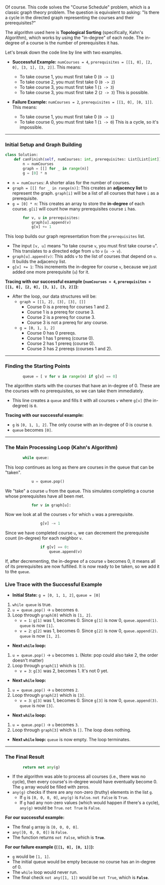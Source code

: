 Of course. This code solves the "Course Schedule" problem, which is a classic graph theory problem. The question is equivalent to asking: "Is there a cycle in the directed graph representing the courses and their prerequisites?"

The algorithm used here is **Topological Sorting** (specifically, Kahn's Algorithm), which works by using the "in-degree" of each node. The in-degree of a course is the number of prerequisites it has.

Let's break down the code line by line with two examples.

* **Successful Example:** `numCourses = 4`, `prerequisites = [[1, 0], [2, 0], [3, 1], [3, 2]]`. This means:
    * To take course 1, you must first take 0 (`0 -> 1`)
    * To take course 2, you must first take 0 (`0 -> 2`)
    * To take course 3, you must first take 1 (`1 -> 3`)
    * To take course 3, you must first take 2 (`2 -> 3`)
    This is possible.

* **Failure Example:** `numCourses = 2`, `prerequisites = [[1, 0], [0, 1]]`. This means:
    * To take course 1, you must first take 0 (`0 -> 1`)
    * To take course 0, you must first take 1 (`1 -> 0`)
    This is a cycle, so it's impossible.

---

### **Initial Setup and Graph Building**

```python
class Solution:
    def canFinish(self, numCourses: int, prerequisites: List[List[int]]) -> bool:
        n = numCourses
        graph = [[] for _ in range(n)]
        g = [0] * n
```
* `n = numCourses`: A shorter alias for the number of courses.
* `graph = [[] for _ in range(n)]`: This creates an **adjacency list** to represent the graph. `graph[i]` will be a list of all courses that have `i` as a prerequisite.
* `g = [0] * n`: This creates an array to store the **in-degree** of each course. `g[i]` will count how many prerequisites course `i` has.

```python
        for v, u in prerequisites:
            graph[u].append(v)
            g[v] += 1
```
This loop builds our graph representation from the `prerequisites` list.
* The input `[v, u]` means "to take course `v`, you must first take course `u`". This translates to a directed edge from `u` to `v` (`u -> v`).
* `graph[u].append(v)`: This adds `v` to the list of courses that depend on `u`. It builds the adjacency list.
* `g[v] += 1`: This increments the in-degree for course `v`, because we just added one more prerequisite (`u`) for it.

**Tracing with our successful example (`numCourses = 4`, `prerequisites = [[1, 0], [2, 0], [3, 1], [3, 2]]`):**
* After the loop, our data structures will be:
    * `graph = [[1, 2], [3], [3], []]`
        * Course 0 is a prereq for courses 1 and 2.
        * Course 1 is a prereq for course 3.
        * Course 2 is a prereq for course 3.
        * Course 3 is not a prereq for any course.
    * `g = [0, 1, 1, 2]`
        * Course 0 has 0 prereqs.
        * Course 1 has 1 prereq (course 0).
        * Course 2 has 1 prereq (course 0).
        * Course 3 has 2 prereqs (courses 1 and 2).

---

### **Finding the Starting Points**

```python
        queue = [ v for v in range(n) if g[v] == 0]
```
The algorithm starts with the courses that have an in-degree of 0. These are the courses with no prerequisites, so we can take them immediately.
* This line creates a `queue` and fills it with all courses `v` where `g[v]` (the in-degree) is `0`.

**Tracing with our successful example:**
* `g` is `[0, 1, 1, 2]`. The only course with an in-degree of 0 is course `0`.
* `queue` becomes `[0]`.

---

### **The Main Processing Loop (Kahn's Algorithm)**

```python
        while queue:
```
This loop continues as long as there are courses in the queue that can be "taken".

```python
            u = queue.pop()
```
We "take" a course `u` from the queue. This simulates completing a course whose prerequisites have all been met.

```python
            for v in graph[u]:
```
Now we look at all the courses `v` for which `u` was a prerequisite.

```python
                g[v] -= 1
```
Since we have completed course `u`, we can decrement the prerequisite count (in-degree) for each neighbor `v`.

```python
                if g[v] == 0:
                    queue.append(v)
```
If, after decrementing, the in-degree of a course `v` becomes 0, it means all of its prerequisites are now fulfilled. It is now ready to be taken, so we add it to the `queue`.

### **Live Trace with the Successful Example**

* **Initial State:** `g = [0, 1, 1, 2]`, `queue = [0]`
1.  `while queue` is true.
2.  `u = queue.pop()` -> `u` becomes `0`.
3.  Loop through `graph[0]` which is `[1, 2]`.
    * `v = 1`: `g[1]` was 1, becomes 0. Since `g[1]` is now 0, `queue.append(1)`. `queue` is now `[1]`.
    * `v = 2`: `g[2]` was 1, becomes 0. Since `g[2]` is now 0, `queue.append(2)`. `queue` is now `[1, 2]`.
* **Next `while` loop:**
1.  `u = queue.pop()` -> `u` becomes `1`. (Note: pop could also take 2, the order doesn't matter)
2.  Loop through `graph[1]` which is `[3]`.
    * `v = 3`: `g[3]` was 2, becomes 1. It's not 0 yet.
* **Next `while` loop:**
1.  `u = queue.pop()` -> `u` becomes `2`.
2.  Loop through `graph[2]` which is `[3]`.
    * `v = 3`: `g[3]` was 1, becomes 0. Since `g[3]` is now 0, `queue.append(3)`. `queue` is now `[3]`.
* **Next `while` loop:**
1.  `u = queue.pop()` -> `u` becomes `3`.
2.  Loop through `graph[3]` which is `[]`. The loop does nothing.
* **Next `while` loop:** `queue` is now empty. The loop terminates.

---

### **The Final Result**

```python
        return not any(g)
```
* If the algorithm was able to process all courses (i.e., there was no cycle), then every course's in-degree would have eventually become 0. The `g` array would be filled with zeros.
* `any(g)` checks if there are any non-zero (truthy) elements in the list `g`.
    * If `g` is `[0, 0, 0, 0]`, `any(g)` is `False`. `not False` is `True`.
    * If `g` had any non-zero values (which would happen if there's a cycle), `any(g)` would be `True`. `not True` is `False`.

**For our successful example:**
* The final `g` array is `[0, 0, 0, 0]`.
* `any([0, 0, 0, 0])` is `False`.
* The function returns `not False`, which is **`True`**.

**For our failure example (`[[1, 0], [0, 1]]`):**
* `g` would be `[1, 1]`.
* The initial queue would be empty because no course has an in-degree of 0.
* The `while` loop would never run.
* The final check `not any([1, 1])` would be `not True`, which is **`False`**.